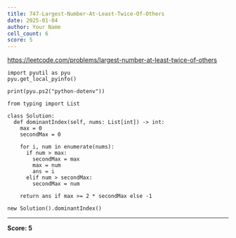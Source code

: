 ```yaml
---
title: 747-Largest-Number-At-Least-Twice-Of-Others
date: 2025-01-04
author: Your Name
cell_count: 6
score: 5
---
```


https://leetcode.com/problems/largest-number-at-least-twice-of-others


```
import pyutil as pyu
pyu.get_local_pyinfo()
```


```
print(pyu.ps2("python-dotenv"))
```


```
from typing import List
```


```
class Solution:
  def dominantIndex(self, nums: List[int]) -> int:
    max = 0
    secondMax = 0

    for i, num in enumerate(nums):
      if num > max:
        secondMax = max
        max = num
        ans = i
      elif num > secondMax:
        secondMax = num

    return ans if max >= 2 * secondMax else -1
```


```
new Solution().dominantIndex()
```


---
**Score: 5**